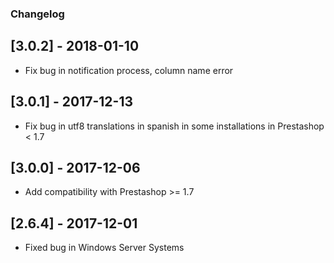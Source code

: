 ### Changelog

## [3.0.2] - 2018-01-10
- Fix bug in notification process, column name error

## [3.0.1] - 2017-12-13
- Fix bug in utf8 translations in spanish in some installations in Prestashop < 1.7
 
## [3.0.0] - 2017-12-06
- Add compatibility with Prestashop >= 1.7

## [2.6.4] - 2017-12-01
- Fixed bug in Windows Server Systems